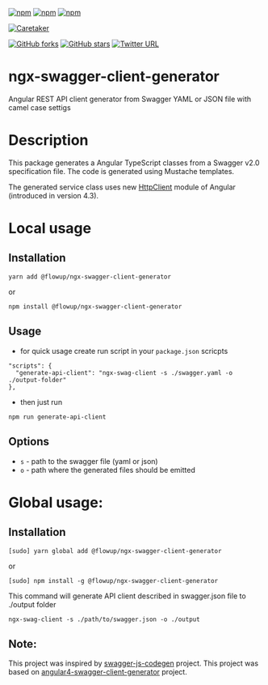[![npm](https://img.shields.io/npm/v/%40flowup/ngx-swagger-client-generator.svg)](https://www.npmjs.com/package/@flowup/ngx-swagger-client-generator)
[![npm](https://img.shields.io/npm/l/%40flowup/ngx-swagger-client-generator.svg)](https://www.npmjs.com/package/@flowup/ngx-swagger-client-generator)
[![npm](https://img.shields.io/npm/dm/@40flowup/ngx-swagger-client-generator.svg)](https://www.npmjs.com/package/@flowup/ngx-swagger-client-generator)

[![Caretaker](https://img.shields.io/badge/caretaker-vmasek-blue.svg)](https://github.com/vmasek)

[![GitHub forks](https://img.shields.io/github/forks/flowup/ngx-swagger-client-generator.svg?style=social&label=Fork)](https://github.com/flowup/ngx-swagger-client-generator/fork)
[![GitHub stars](https://img.shields.io/github/stars/flowup/ngx-swagger-client-generator.svg?style=social&label=Star)](https://github.com/flowup/ngx-swagger-client-generator)
[![Twitter URL](https://img.shields.io/twitter/url/http/shields.io.svg?style=social)](https://github.com/flowup/ngx-swagger-client-generator)

# ngx-swagger-client-generator
Angular REST API client generator from Swagger YAML or JSON file with camel case settigs

# Description
This package generates a Angular TypeScript classes from a Swagger v2.0 specification file. The code is generated using Mustache templates.

The generated service class uses new [HttpClient](https://angular.io/guide/http) module of Angular (introduced in version 4.3).

# Local usage
## Installation

`yarn add @flowup/ngx-swagger-client-generator`

or

`npm install @flowup/ngx-swagger-client-generator`

## Usage

- for quick usage create run script in your `package.json` scricpts
```
"scripts": {
  "generate-api-client": "ngx-swag-client -s ./swagger.yaml -o ./output-folder"
},
```
- then just run

`npm run generate-api-client`

## Options

 - `s` -  path to the swagger file (yaml or json)
 - `o` -  path where the generated files should be emitted

# Global usage:

## Installation

`[sudo] yarn global add @flowup/ngx-swagger-client-generator`

or

`[sudo] npm install -g @flowup/ngx-swagger-client-generator`

This command will generate API client described in swagger.json file to ./output folder

`ngx-swag-client -s ./path/to/swagger.json -o ./output`

## Note:
This project was inspired by [swagger-js-codegen](https://github.com/wcandillon/swagger-js-codegen) project.
This project was based on [angular4-swagger-client-generator](https://github.com/lotjomik/angular4-swagger-client-generator) project.
